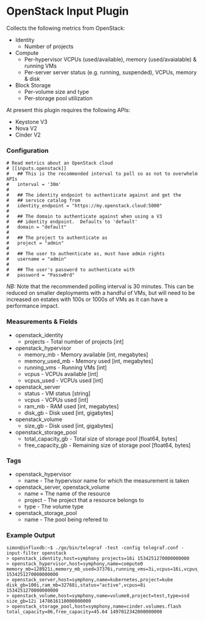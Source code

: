 # OpenStack Input Plugin

Collects the following metrics from OpenStack:

* Identity
    * Number of projects
* Compute
    * Per-hypervisor VCPUs (used/available), memory (used/avaialable) & running VMs
    * Per-server server status (e.g. running, suspended), VCPUs, memory & disk
* Block Storage
    * Per-volume size and type
    * Per-storage pool utilization

At present this plugin requires the following APIs:

* Keystone V3
* Nova V2
* Cinder V2

### Configuration

```
# Read metrics about an OpenStack cloud
# [[inputs.openstack]]
#   ## This is the recommended interval to poll so as not to overwhelm APIs
#   interval = '30m'
#
#   ## The identity endpoint to authenticate against and get the
#   ## service catalog from
#   identity_endpoint = "https://my.openstack.cloud:5000"
#
#   ## The domain to authenticate against when using a V3
#   ## identity endpoint.  Defaults to 'default'
#   domain = "default"
#
#   ## The project to authenticate as
#   project = "admin"
#
#   ## The user to authenticate as, must have admin rights
#   username = "admin"
#
#   ## The user's password to authenticate with
#   password = "Passw0rd"
```

_NB:_ Note that the recommended polling interval is 30 minutes.  This can be
reduced on smaller deployments with a handful of VMs, but will need to
be increased on estates with 100s or 1000s of VMs as it can have a
performance impact.

### Measurements & Fields

* openstack_identity
    * projects - Total number of projects [int]
* openstack_hypervisor
    * memory_mb - Memory available [int, megabytes]
    * memory_used_mb - Memory used [int, megabytes]
    * running_vms - Running VMs [int]
    * vcpus - VCPUs available [int]
    * vcpus_used - VCPUs used [int]
* openstack_server
    * status - VM status [string]
    * vcpus - VCPUs used [int]
    * ram_mb - RAM used [int, megabytes]
    * disk_gb - Disk used [int, gigabytes]
* openstack_volume
    * size_gb - Disk used [int, gigabytes]
* openstack_storage_pool
    * total_capacity_gb - Total size of storage pool [float64, bytes]
    * free_capacity_gb - Remaining size of storage pool [float64, bytes]

### Tags

* openstack_hypervisor
    * name - The hypervisor name for which the measurement is taken
* openstack_server, openstack_volume
    * name = The name of the resource
    * project - The project that a resource belongs to
    * type - The volume type
* openstack_storage_pool
    * name - The pool being refered to

### Example Output

```
simon@influxdb:~$ ./go/bin/telegraf -test -config telegraf.conf -input-filter openstack
> openstack_identity,host=symphony projects=16i 1534251270000000000
> openstack_hypervisor,host=symphony,name=compute0 memory_mb=128921i,memory_mb_used=37376i,running_vms=3i,vcpus=16i,vcpus_used=10i 1534251270000000000
> openstack_server,host=symphony,name=kubernetes,project=kube disk_gb=100i,ram_mb=32768i,status="active",vcpus=8i 1534251270000000000
> openstack_volume,host=symphony,name=volume0,project=test,type=ssd size_gb=12i 1478616110000000000
> openstack_storage_pool,host=symphony,name=cinder.volumes.flash total_capacity=86,free_capacity=45.64 1497012342000000000
```
